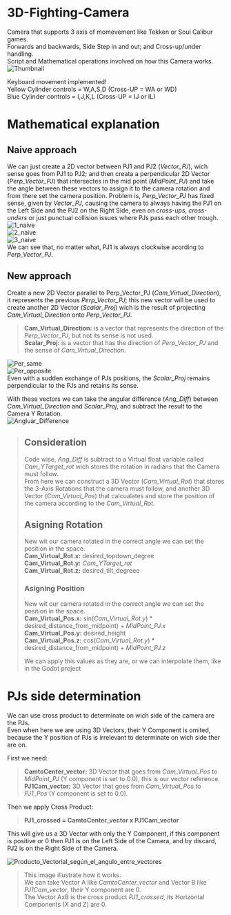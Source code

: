 # 3D-Fighting-Camera
Camera that supports 3 axis of momevement like Tekken or Soul Calibur games.  
Forwards and backwards, Side Step in and out; and Cross-up/under handling.  
Script and Mathematical operations involved on how this Camera works.  
![Thumbnail](https://github.com/user-attachments/assets/ed217a80-8165-4f11-8107-8da59ca6281f)  

Keyboard movement implemented!  
Yellow Cylinder controls = W,A,S,D (Cross-UP = WA or WD)  
Blue Cylinder controls = I,J,K,L (Cross-UP = IJ or IL)  

# Mathematical explanation
## Naive approach
We can just create a 2D vector between PJ1 and PJ2 (*Vector_PJ*), wich sense goes from PJ1 to PJ2; and then creata a perpendicular 2D Vector (*Perp_Vector_PJ*) that intersectes in the mid point (*MidPoint_PJ*) and take the angle between these vectors to assign it to the camera rotation and from there set the camera position.
Problem is, *Perp_Vector_PJ* has fixed sense, given by *Vector_PJ*, causing the camera to always having the PJ1 on the Left Side and the PJ2 on the Right Side, even on *cross-ups*, *cross-unders* or just punctual collision issues where PJs pass each other trough.  
![1_naive](https://github.com/user-attachments/assets/3855e2a2-e2e2-4042-8530-026cc80412bb)  
![2_naive](https://github.com/user-attachments/assets/c73a01c0-5a6c-4b92-855c-599bf40571d3)  
![3_naive](https://github.com/user-attachments/assets/45c27b17-562c-40f6-93e9-93cf25e38503)  
We can see that, no matter what, PJ1 is always clockwise acording to *Perp_Vector_PJ*.  

## New approach
Create a new 2D Vector parallel to Perp_Vector_PJ (*Cam_Virtual_Direction*), it  represents the previous *Perp_Vector_PJ*; this new vector will be used to create another 2D Vector (*Scalar_Proj*) wich is the result of projecting *Cam_Virtual_Direction* onto *Perp_Vector_PJ*.  

> **Cam_Virtual_Direction:** is a vector that represents the direction of the *Perp_Vector_PJ*, but not its sense is not used.  
> **Scalar_Proj:** is a vector that has the direction of *Perp_Vector_PJ* and the sense of *Cam_Virtual_Direction*.  

![Per_same](https://github.com/user-attachments/assets/48dc4954-64ad-4915-8645-61f310d2664d)  
![Per_opposite](https://github.com/user-attachments/assets/97c06c48-9457-4a1a-82fc-b3a5896c1ce6)  
Even with a sudden exchange of PJs positions, the *Scalar_Proj* remains perpendicular to the PJs and retains its sense.  

With these vectors we can take the angular difference (*Ang_Diff*) between *Cam_Virtual_Direction* and *Scalar_Proj*, and subtract the result to the Camera Y Rotation.  
![Angluar_Difference](https://github.com/user-attachments/assets/46e897da-8ce4-45d9-8a0f-e28a8501da3d)  

> ## Consideration
> Code wise, *Ang_Diff* is subtract to a Virtual float variable called *Cam_YTarget_rot* wich stores the rotation in radians that the Camera must follow.  
> From here we can construct a 3D Vector (*Cam_Virtual_Rot*) that stores the 3-Axis Rotations that the camera must follow, and another 3D Vector (*Cam_Virtual_Pos*) that calcualates and store the position of the camera according to the *Cam_Virtual_Rot*.  
>
> ## Asigning Rotation
>New wit our camera rotated in the correct angle we can set the position in the space.  
> **Cam_Virtual_Rot.x:** desired_topdown_degree  
> **Cam_Virtual_Rot.y:** *Cam_YTarget_rot*  
> **Cam_Virtual_Rot.z:** desired_tilt_degreee  
>
> ### Asigning Position
>New wit our camera rotated in the correct angle we can set the position in the space.  
> **Cam_Virtual_Pos.x:** sin(*Cam_Virtual_Rot.y*) * desired_distance_from_midpoint) + *MidPoint_PJ.x*  
> **Cam_Virtual_Pos.y:** desired_height  
> **Cam_Virtual_Pos.z:** cos(*Cam_Virtual_Rot.y*) * desired_distance_from_midpoint) + *MidPoint_PJ.z*  
>
>We can apply this values as they are, or we can interpolate them, like in the Godot project

# PJs side determination
We can use cross product to determinate on wich side of the camera are the PJs.  
Even when here we are using 3D Vectors, their Y Component is omited, because the Y position of PJs is irrelevant to determinate on wich side ther are on.  

First we need:  
> **CamtoCenter_vector:** 3D Vector that goes from *Cam_Virtual_Pos* to *MidPoint_PJ* (Y component is set to 0.0), this is our vector reference.  
> **PJ1Cam_vector:** 3D Vector that goes from *Cam_Virtual_Pos* to *PJ1_Pos* (Y component is set to 0.0).  

Then we apply Cross Product:  
> **PJ1_crossed = CamtoCenter_vector x PJ1Cam_vector**  

This will give us a 3D Vector with only the Y Component, if this component is positive or 0 then PJ1 is on the Left Side of the Camera, and by discard, PJ2 is on the Right Side of the Camera.  

![Producto_Vectorial_según_el_angulo_entre_vectores](https://github.com/user-attachments/assets/bdbd65e2-e3b3-4f25-acea-673e7524cbf5)

>This image illustrate how it works.  
>We can take Vector A like *CamtoCenter_vector* and Vector B like *PJ1Cam_vector*, their Y component are 0.  
>The Vector AxB is the cross product *PJ1_crossed*, its Horizontal Components (X and Z) are 0.  

